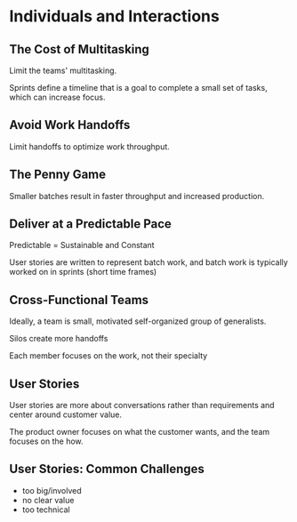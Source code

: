 # Individuals and Interactions

## The Cost of Multitasking

Limit the teams' multitasking.

Sprints define a timeline that is a goal to complete a small set of tasks, which can increase focus.

## Avoid Work Handoffs

Limit handoffs to optimize work throughput.

## The Penny Game

Smaller batches result in faster throughput and increased production.

## Deliver at a Predictable Pace

Predictable = Sustainable and Constant

User stories are written to represent batch work, and batch work is typically worked on in sprints (short time frames)

## Cross-Functional Teams

Ideally, a team is small, motivated self-organized group of generalists.

Silos create more handoffs

Each member focuses on the work, not their specialty

## User Stories

User stories are more about conversations rather than requirements and center around customer value.

The product owner focuses on what the customer wants, and the team focuses on the how.

## User Stories: Common Challenges

- too big/involved
- no clear value
- too technical

